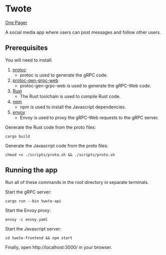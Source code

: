 # Twote

[One Pager](https://docs.google.com/document/d/14h-WVhfJx1pfHTL0zWkMsaf66OjMi0LC3AF4IJZPIiI/edit)

A social media app where users can post messages and follow other users.

## Prerequisites

You will need to install:
1. [protoc](https://grpc.io/docs/protoc-installation/)
    - protoc is used to generate the gRPC code.
2. [protoc-gen-grpc-web](https://github.com/grpc/grpc-web/releases)
    - protoc-gen-grpc-web is used to generate the gRPC-Web code.
3. [Rust](https://www.rust-lang.org/tools/install)
    - The Rust toolchain is used to compile Rust code.
4. [npm](https://docs.npmjs.com/downloading-and-installing-node-js-and-npm)
    - npm is used to install the Javascript dependencies.
5. [envoy](https://www.envoyproxy.io/docs/envoy/latest/start/install)
    - Envoy is used to proxy the gRPC-Web requests to the gRPC server.

Generate the Rust code from the proto files:

```
cargo build
```

Generate the Javascript code from the proto files:

```
chmod +x ./scripts/proto.sh && ./scripts/proto.sh
```

## Running the app

Run all of these commands in the root directory in separate terminals.

Start the gRPC server:

```
cargo run --bin twote-api
```

Start the Envoy proxy:

```
envoy -c envoy.yaml
```

Start the Javascript server:

```
cd twote-frontend && npm start
```

Finally, open http://localhost:3000/ in your browser.